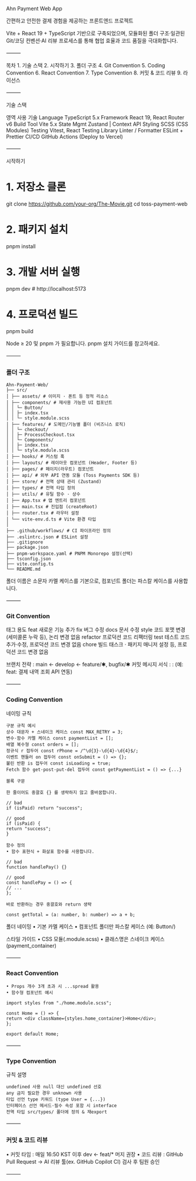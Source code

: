 Ahn Payment Web App

간편하고 안전한 결제 경험을 제공하는 프론트엔드 프로젝트

Vite + React 19 + TypeScript 기반으로 구축되었으며, 모듈화된 폴더 구조·일관된 Git/코딩 컨벤션·AI 리뷰 프로세스를 통해 협업 효율과 코드 품질을 극대화합니다.

⸻

목차 1. 기술 스택 2. 시작하기 3. 폴더 구조 4. Git Convention 5. Coding Convention 6. React Convention 7. Type Convention 8. 커밋 & 코드 리뷰 9. 라이선스

⸻

기술 스택

영역 사용 기술
Language TypeScript 5.x
Framework React 19, React Router v6
Build Tool Vite 5.x
State Mgmt Zustand | Context API
Styling SCSS (CSS Modules)
Testing Vitest, React Testing Library
Linter / Formatter ESLint + Prettier
CI/CD GitHub Actions (Deploy to Vercel)

⸻

시작하기

# 1. 저장소 클론

git clone https://github.com/your-org/The-Movie.git
cd toss-payment-web

# 2. 패키지 설치

pnpm install

# 3. 개발 서버 실행

pnpm dev # http://localhost:5173

# 4. 프로덕션 빌드

pnpm build

Node ≥ 20 및 pnpm 가 필요합니다. pnpm 설치 가이드를 참고하세요.

⸻

### 폴더 구조

```
Ahn-Payment-Web/
├── src/
│ ├── assets/ # 이미지 · 폰트 등 정적 리소스
│ ├── components/ # 재사용 가능한 UI 컴포넌트
│ │ └─ Button/
│ │ ├─ index.tsx
│ │ └─ style.module.scss
│ ├── features/ # 도메인/기능별 폴더 (비즈니스 로직)
│ │ └─ checkout/
│ │ ├─ ProcessCheckout.tsx
│ │ └─ Components/
│ │ ├─ index.tsx
│ │ └─ style.module.scss
│ ├── hooks/ # 커스텀 훅
│ ├── layouts/ # 레이아웃 컴포넌트 (Header, Footer 등)
│ ├── pages/ # 페이지(라우트) 컴포넌트
│ ├── api/ # 외부 API 연동 모듈 (Toss Payments SDK 등)
│ ├── store/ # 전역 상태 관리 (Zustand)
│ ├── types/ # 전역 타입 정의
│ ├── utils/ # 유틸 함수 · 상수
│ ├── App.tsx # 앱 엔트리 컴포넌트
│ ├── main.tsx # 진입점 (createRoot)
│ ├── router.tsx # 라우터 설정
│ └── vite-env.d.ts # Vite 환경 타입
│
├── .github/workflows/ # CI 파이프라인 정의
├── .eslintrc.json # ESLint 설정
├── .gitignore
├── package.json
├── pnpm-workspace.yaml # PNPM Monorepo 설정(선택)
├── tsconfig.json
├── vite.config.ts
└── README.md
```
폴더 이름은 소문자 카멜 케이스를 기본으로, 컴포넌트 폴더는 파스칼 케이스를 사용합니다.

⸻

### Git Convention

태그 용도
feat 새로운 기능 추가
fix 버그 수정
docs 문서 수정
style 코드 포맷 변경 (세미콜론 누락 등), 논리 변경 없음
refactor 프로덕션 코드 리팩터링
test 테스트 코드 추가·수정, 프로덕션 코드 변경 없음
chore 빌드 태스크 · 패키지 매니저 설정 등, 프로덕션 코드 변경 없음

브랜치 전략 : main ← develop ← feature/✱, bugfix/✱
커밋 메시지 서식 : <type>: <subject> (예: feat: 결제 내역 조회 API 연동)

⸻

### Coding Convention

네이밍 규칙
```
구분 규칙 예시
상수 대문자 + 스네이크 케이스 const MAX_RETRY = 3;
변수·함수 카멜 케이스 const paymentList = [];
배열 복수형 const orders = [];
정규식 r 접두어 const rPhone = /^\d{3}-\d{4}-\d{4}$/;
이벤트 핸들러 on 접두어 const onSubmit = () => {};
불린 반환 is 접두어 const isLoading = true;
Fetch 함수 get·post·put·del 접두어 const getPaymentList = () => {...}

블록 구문

한 줄이어도 중괄호 {} 를 생략하지 않고 줄바꿈합니다.

// bad
if (isPaid) return "success";

// good
if (isPaid) {
return "success";
}

함수 정의
• 함수 표현식 + 화살표 함수를 사용합니다.

// bad
function handlePay() {}

// good
const handlePay = () => {
// ...
};

바로 반환하는 경우 중괄호와 return 생략

const getTotal = (a: number, b: number) => a + b;
```

폴더 네이밍
• 기본 카멜 케이스
• 컴포넌트 폴더만 파스칼 케이스 (예: Button/)

스타일 가이드
• CSS 모듈(.module.scss)
• 클래스명은 스네이크 케이스 (payment_container)

⸻

### React Convention
```
• Props 개수 3개 초과 시 ...spread 활용
• 함수형 컴포넌트 예시

import styles from "./home.module.scss";

const Home = () => {
return <div className={styles.home_container}>Home</div>;
};

export default Home;
```
⸻

### Type Convention

규칙 설명
```
undefined 사용 null 대신 undefined 선호
any 금지 필요한 경우 unknown 사용
타입 선언 type 키워드 (type User = {...})
인터페이스 선언 메서드·필수 속성 포함 시 interface
전역 타입 src/types/ 폴더에 정의 & 재export
```
⸻

### 커밋 & 코드 리뷰
• 커밋 타임 : 매일 16:50 KST 이후 dev ← feat/\* 머지 권장
• 코드 리뷰 : GitHub Pull Request → AI 리뷰 툴(ex. GitHub Copilot CI) 검사 후 팀원 승인

⸻
